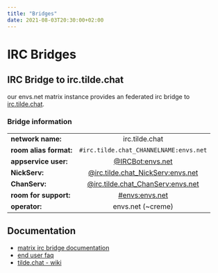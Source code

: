 ```yaml
---
title: "Bridges"
date: 2021-08-03T20:30:00+02:00
---
```


# IRC Bridges

## IRC Bridge to irc.tilde.chat

our envs.net matrix instance provides an federated irc bridge to [irc.tilde.chat](https://tilde.chat/).

### Bridge information

|  |  |
|:------------------------|:------------------------------------------------------------------------------------------:|
| **network name:**       | irc.tilde.chat                                                                             |
| **room alias format:**  | `#irc.tilde.chat_CHANNELNAME:envs.net`                                                     |
| **appservice user:**    | [@IRCBot:envs.net](https://matrix.to/#/@IRCBot:envs.net)                                   |
| **NickServ:**           | [@irc.tilde.chat_NickServ:envs.net](https://matrix.to/#/@irc.tilde.chat_NickServ:envs.net) |
| **ChanServ:**           | [@irc.tilde.chat_ChanServ:envs.net](https://matrix.to/#/@irc.tilde.chat_ChanServ:envs.net) |
| **room for support:**   | [#envs:envs.net](https://matrix.to/#/envs:envs.net)                                        |
| **operator:**           | envs.net (~creme)                                                                          |

## Documentation

- [matrix irc bridge documentation](https://matrix-org.github.io/matrix-appservice-irc/latest/usage.html)
- [end user faq](https://github.com/matrix-org/matrix-appservice-irc/wiki/End-user-FAQ)
- [tilde.chat - wiki](https://tilde.chat/wiki/)
